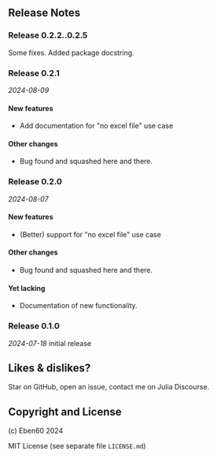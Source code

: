 ## Release Notes

### Release 0.2.2..0.2.5

Some fixes. Added package docstring.

### Release 0.2.1

_2024-08-09_ 

#### New features

- Add documentation for "no excel file" use case

#### Other changes

- Bug found and squashed here and there.

### Release 0.2.0

_2024-08-07_ 

#### New features

- (Better) support for "no excel file" use case

#### Other changes

- Bug found and squashed here and there.

#### Yet lacking

- Documentation of new functionality.

### Release 0.1.0

_2024-07-18_ initial release

## Likes & dislikes?

Star on GitHub, open an issue, contact me on Julia Discourse.

## Copyright and License

(c) Eben60 2024

MIT License (see separate file `LICENSE.md`)
